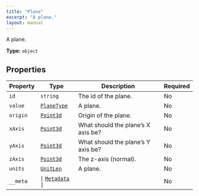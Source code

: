 ```yaml
---
title: "Plane"
excerpt: "A plane."
layout: manual
---
```


A plane.

**Type:** `object`





## Properties

| Property | Type | Description | Required |
|----------|------|-------------|----------|
| `id` |`string`| The id of the plane. | No |
| `value` |[`PlaneType`](/docs/kcl/types/PlaneType)| A plane. | No |
| `origin` |[`Point3d`](/docs/kcl/types/Point3d)| Origin of the plane. | No |
| `xAxis` |[`Point3d`](/docs/kcl/types/Point3d)| What should the plane’s X axis be? | No |
| `yAxis` |[`Point3d`](/docs/kcl/types/Point3d)| What should the plane’s Y axis be? | No |
| `zAxis` |[`Point3d`](/docs/kcl/types/Point3d)| The z-axis (normal). | No |
| `units` |[`UnitLen`](/docs/kcl/types/UnitLen)| A plane. | No |
| `__meta` |`[` [`Metadata`](/docs/kcl/types/Metadata) `]`|  | No |


